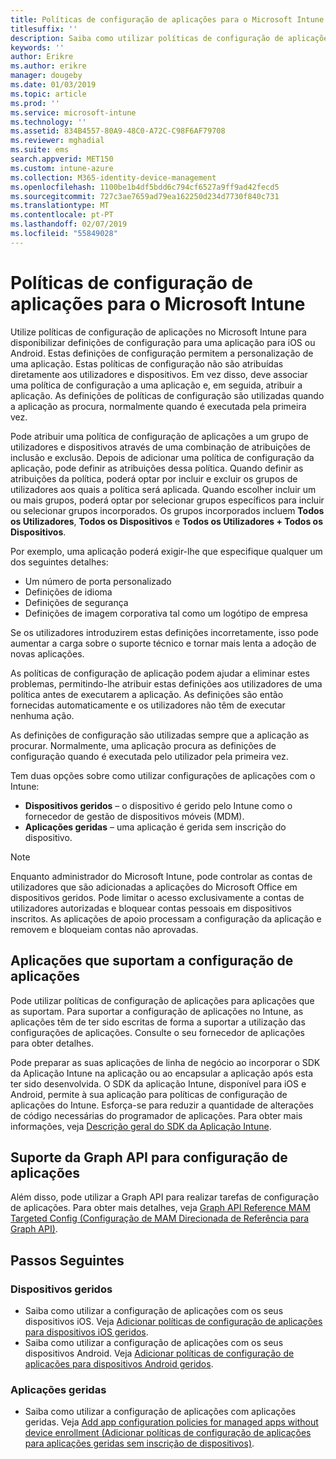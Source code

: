 ```yaml
---
title: Políticas de configuração de aplicações para o Microsoft Intune
titlesuffix: ''
description: Saiba como utilizar políticas de configuração de aplicações num dispositivo iOS ou Android no Microsoft Intune.
keywords: ''
author: Erikre
ms.author: erikre
manager: dougeby
ms.date: 01/03/2019
ms.topic: article
ms.prod: ''
ms.service: microsoft-intune
ms.technology: ''
ms.assetid: 834B4557-80A9-48C0-A72C-C98F6AF79708
ms.reviewer: mghadial
ms.suite: ems
search.appverid: MET150
ms.custom: intune-azure
ms.collection: M365-identity-device-management
ms.openlocfilehash: 1100be1b4df5bdd6c794cf6527a9ff9ad42fecd5
ms.sourcegitcommit: 727c3ae7659ad79ea162250d234d7730f840c731
ms.translationtype: MT
ms.contentlocale: pt-PT
ms.lasthandoff: 02/07/2019
ms.locfileid: "55849028"
---
```

# <a name="app-configuration-policies-for-microsoft-intune"></a>Políticas de configuração de aplicações para o Microsoft Intune

Utilize políticas de configuração de aplicações no Microsoft Intune para disponibilizar definições de configuração para uma aplicação para iOS ou Android. Estas definições de configuração permitem a personalização de uma aplicação. Estas políticas de configuração não são atribuídas diretamente aos utilizadores e dispositivos. Em vez disso, deve associar uma política de configuração a uma aplicação e, em seguida, atribuir a aplicação. As definições de políticas de configuração são utilizadas quando a aplicação as procura, normalmente quando é executada pela primeira vez.

Pode atribuir uma política de configuração de aplicações a um grupo de utilizadores e dispositivos através de uma combinação de atribuições de inclusão e exclusão. Depois de adicionar uma política de configuração da aplicação, pode definir as atribuições dessa política. Quando definir as atribuições da política, poderá optar por incluir e excluir os grupos de utilizadores aos quais a política será aplicada. Quando escolher incluir um ou mais grupos, poderá optar por selecionar grupos específicos para incluir ou selecionar grupos incorporados. Os grupos incorporados incluem **Todos os Utilizadores**, **Todos os Dispositivos** e **Todos os Utilizadores + Todos os Dispositivos**.

Por exemplo, uma aplicação poderá exigir-lhe que especifique qualquer um dos seguintes detalhes:

- Um número de porta personalizado
- Definições de idioma
- Definições de segurança
- Definições de imagem corporativa tal como um logótipo de empresa

Se os utilizadores introduzirem estas definições incorretamente, isso pode aumentar a carga sobre o suporte técnico e tornar mais lenta a adoção de novas aplicações.

As políticas de configuração de aplicação podem ajudar a eliminar estes problemas, permitindo-lhe atribuir estas definições aos utilizadores de uma política antes de executarem a aplicação. As definições são então fornecidas automaticamente e os utilizadores não têm de executar nenhuma ação.

As definições de configuração são utilizadas sempre que a aplicação as procurar. Normalmente, uma aplicação procura as definições de configuração quando é executada pelo utilizador pela primeira vez.

Tem duas opções sobre como utilizar configurações de aplicações com o Intune:
 - **Dispositivos geridos** – o dispositivo é gerido pelo Intune como o fornecedor de gestão de dispositivos móveis (MDM).
 - **Aplicações geridas** – uma aplicação é gerida sem inscrição do dispositivo.

> [!NOTE]
> Enquanto administrador do Microsoft Intune, pode controlar as contas de utilizadores que são adicionadas a aplicações do Microsoft Office em dispositivos geridos. Pode limitar o acesso exclusivamente a contas de utilizadores autorizadas e bloquear contas pessoais em dispositivos inscritos. As aplicações de apoio processam a configuração da aplicação e removem e bloqueiam contas não aprovadas.

## <a name="apps-that-support-app-configuration"></a>Aplicações que suportam a configuração de aplicações

Pode utilizar políticas de configuração de aplicações para aplicações que as suportam. Para suportar a configuração de aplicações no Intune, as aplicações têm de ter sido escritas de forma a suportar a utilização das configurações de aplicações. Consulte o seu fornecedor de aplicações para obter detalhes.

Pode preparar as suas aplicações de linha de negócio ao incorporar o SDK da Aplicação Intune na aplicação ou ao encapsular a aplicação após esta ter sido desenvolvida. O SDK da aplicação Intune, disponível para iOS e Android, permite à sua aplicação para políticas de configuração de aplicações do Intune. Esforça-se para reduzir a quantidade de alterações de código necessárias do programador de aplicações. Para obter mais informações, veja [Descrição geral do SDK da Aplicação Intune](app-sdk.md).

## <a name="graph-api-support-for-app-configuration"></a>Suporte da Graph API para configuração de aplicações

Além disso, pode utilizar a Graph API para realizar tarefas de configuração de aplicações. Para obter mais detalhes, veja [Graph API Reference MAM Targeted Config (Configuração de MAM Direcionada de Referência para Graph API)](https://graph.microsoft.io/docs/api-reference/beta/api/intune_mam_targetedmanagedappconfiguration_create).

## <a name="next-steps"></a>Passos Seguintes

### <a name="managed-devices"></a>Dispositivos geridos

 - Saiba como utilizar a configuração de aplicações com os seus dispositivos iOS.  Veja [Adicionar políticas de configuração de aplicações para dispositivos iOS geridos](app-configuration-policies-use-ios.md).
 - Saiba como utilizar a configuração de aplicações com os seus dispositivos Android.  Veja [Adicionar políticas de configuração de aplicações para dispositivos Android geridos](app-configuration-policies-use-android.md).

### <a name="managed-apps"></a>Aplicações geridas

 - Saiba como utilizar a configuração de aplicações com aplicações geridas. Veja [Add app configuration policies for managed apps without device enrollment (Adicionar políticas de configuração de aplicações para aplicações geridas sem inscrição de dispositivos)](app-configuration-policies-managed-app.md).
